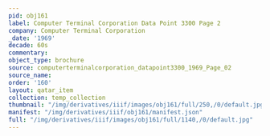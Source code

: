 ```yaml
---
pid: obj161
label: Computer Terminal Corporation Data Point 3300 Page 2
company: Computer Terminal Corporation
_date: '1969'
decade: 60s
commentary: 
object_type: brochure
source: computerterminalcorporation_datapoint3300_1969_Page_02
source_name: 
order: '160'
layout: qatar_item
collection: temp_collection
thumbnail: "/img/derivatives/iiif/images/obj161/full/250,/0/default.jpg"
manifest: "/img/derivatives/iiif/obj161/manifest.json"
full: "/img/derivatives/iiif/images/obj161/full/1140,/0/default.jpg"
---
```

